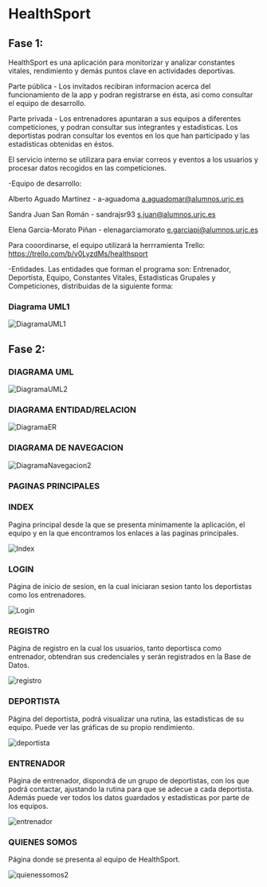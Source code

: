 # HealthSport

## Fase 1:

HealthSport es una aplicación para monitorizar y analizar constantes vitales, rendimiento y demás puntos clave en actividades deportivas.

Parte pública - Los invitados recibiran informacion acerca del funcionamiento de la app y podran registrarse en ésta, asi como consultar el equipo de desarrollo.

Parte privada - Los entrenadores apuntaran a sus equipos a diferentes competiciones, y podran consultar sus integrantes y estadisticas. Los deportistas podran consultar los eventos en los que han participado y las estadisticas obtenidas en éstos.

El servicio interno se utilizara para enviar correos y eventos a los usuarios y procesar datos recogidos en las competiciones.


-Equipo de desarrollo:

Alberto Aguado Martínez - a-aguadoma a.aguadomar@alumnos.urjc.es

Sandra Juan San Román - sandrajsr93 s.juan@alumnos.urjc.es

Elena Garcia-Morato Piñan - elenagarciamorato e.garciapi@alumnos.urjc.es

Para cooordinarse, el equipo utilizará la herrramienta Trello: https://trello.com/b/v0LyzdMs/healthsport 


-Entidades. Las entidades que forman el programa son: Entrenador, Deportista, Equipo, Constantes Vitales, Estadisticas Grupales y Competiciones, distribuidas de la siguiente forma:

### Diagrama UML1
![DiagramaUML1](https://github.com/a-aguadoma/HealthSport/blob/master/diagrama_uml.jpeg)


## Fase 2:

### DIAGRAMA UML
![DiagramaUML2](https://github.com/a-aguadoma/HealthSport/blob/master/UML2.1.jpeg)

### DIAGRAMA ENTIDAD/RELACION
![DiagramaER](https://github.com/a-aguadoma/HealthSport/blob/master/recortes2.1.jpeg)

### DIAGRAMA DE NAVEGACION
![DiagramaNavegacion2](https://github.com/a-aguadoma/HealthSport/blob/master/navegacion2.jpeg)

### PAGINAS PRINCIPALES

### INDEX
Pagina principal desde la que se presenta minimamente la aplicación, el equipo y en la que encontramos los enlaces a las paginas principales.

![Index](https://github.com/a-aguadoma/HealthSport/blob/master/index.jpeg)

### LOGIN
Página de inicio de sesion, en la cual iniciaran sesion tanto los deportistas como los entrenadores.

![Login](https://github.com/a-aguadoma/HealthSport/blob/master/login2.JPG)

### REGISTRO
Página de registro en la cual los usuarios, tanto deportisca como entrenador, obtendran sus credenciales y serán registrados en la Base de Datos.

![registro](https://github.com/a-aguadoma/HealthSport/blob/master/registro2.JPG)

### DEPORTISTA
Página del deportista, podrá visualizar una rutina, las estadisticas de su equipo. Puede ver las gráficas de su propio rendimiento.

![deportista](https://github.com/a-aguadoma/HealthSport/blob/master/deportista2.JPG)

### ENTRENADOR
Página de entrenador, dispondrá de un grupo de deportistas, con los que podrá contactar, ajustando la rutina para que se adecue a cada deportista. Además puede ver todos los datos guardados y estadisticas por parte de los equipos.

![entrenador](https://github.com/a-aguadoma/HealthSport/blob/master/entrenador2.JPG)

### QUIENES SOMOS
Página donde se presenta al equipo de HealthSport.

![quienessomos2](https://github.com/a-aguadoma/HealthSport/blob/master/quienessomos2.JPG)



